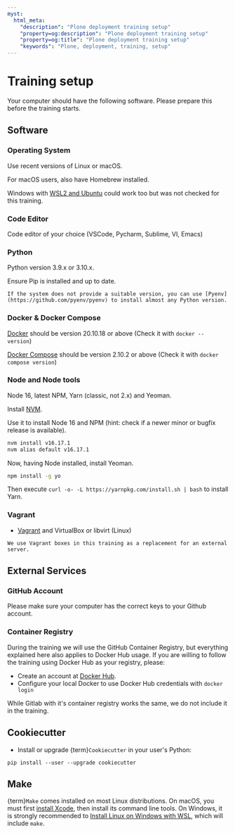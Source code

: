 ```yaml
---
myst:
  html_meta:
    "description": "Plone deployment training setup"
    "property=og:description": "Plone deployment training setup"
    "property=og:title": "Plone deployment training setup"
    "keywords": "Plone, deployment, training, setup"
---
```


# Training setup

Your computer should have the following software.
Please prepare this before the training starts.

## Software

### Operating System

Use recent versions of Linux or macOS.

For macOS users, also have Homebrew installed.

Windows with [WSL2 and Ubuntu](https://ubuntu.com/tutorials/install-ubuntu-on-wsl2-on-windows-10) could work too but was not checked for this training.

### Code Editor

Code editor of your choice (VSCode, Pycharm, Sublime, VI, Emacs)

### Python

Python version 3.9.x or 3.10.x.

Ensure Pip is installed and up to date.

```{tip}
If the system does not provide a suitable version, you can use [Pyenv](https://github.com/pyenv/pyenv) to install almost any Python version.
```

### Docker & Docker Compose

[Docker](https://docs.docker.com/get-docker/) should be version 20.10.18 or above (Check it with `docker --version`)

[Docker Compose](https://docs.docker.com/compose/install/) should be version 2.10.2 or above (Check it with `docker compose version`)


### Node and Node tools

Node 16, latest NPM, Yarn (classic, not 2.x) and Yeoman.

Install [NVM](https://github.com/nvm-sh/nvm/blob/master/README.md).

Use it to install Node 16 and NPM (hint: check if a newer minor or bugfix release is available).

```bash
nvm install v16.17.1
nvm alias default v16.17.1
```

Now, having Node installed, install Yeoman.

```bash
npm install -g yo
```

Then execute `curl -o- -L https://yarnpkg.com/install.sh | bash` to install Yarn.

### Vagrant

- [Vagrant](https://www.vagrantup.com/downloads) and VirtualBox or libvirt (Linux)

```{note}
We use Vagrant boxes in this training as a replacement for an external server.
```

## External Services

### GitHub Account

Please make sure your computer has the correct keys to your Github account.

### Container Registry

During the training we will use the GitHub Container Registry, but everything explained here also applies to Docker Hub usage.
If you are willing to follow the training using Docker Hub as your registry, please:

- Create an account at [Docker Hub](https://hub.docker.com/).
- Configure your local Docker to use Docker Hub credentials with `docker login`

While Gitlab with it's container registry works the same, we do not include it in the training.

## Cookiecutter

- Install or upgrade {term}`Cookiecutter` in your user's Python:

```shell
pip install --user --upgrade cookiecutter
```

## Make

{term}`Make` comes installed on most Linux distributions.
On macOS, you must first [install Xcode](https://developer.apple.com/xcode/resources/), then install its command line tools.
On Windows, it is strongly recommended to [Install Linux on Windows with WSL](https://learn.microsoft.com/en-us/windows/wsl/install), which will include `make`.
